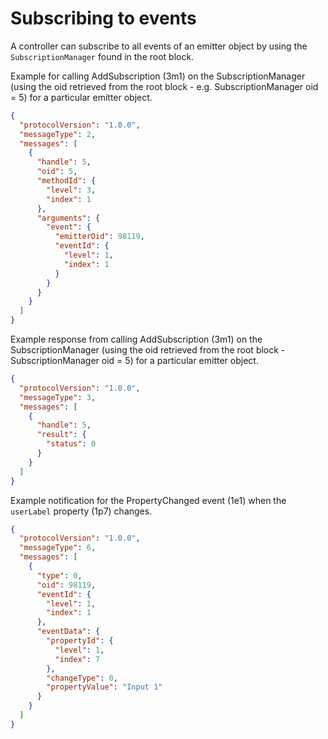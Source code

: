 # Subscribing to events

A controller can subscribe to all events of an emitter object by using the `SubscriptionManager` found in the root block.

Example for calling AddSubscription (3m1) on the SubscriptionManager (using the oid retrieved from the root block - e.g. SubscriptionManager oid = 5) for a particular emitter object.

```json
{
  "protocolVersion": "1.0.0",
  "messageType": 2,
  "messages": [
    {
      "handle": 5,
      "oid": 5,
      "methodId": {
        "level": 3,
        "index": 1
      },
      "arguments": {
        "event": {
          "emitterOid": 98119,
          "eventId": {
            "level": 1,
            "index": 1
          }
        }
      }
    }
  ]
}
```

Example response from calling AddSubscription (3m1) on the SubscriptionManager (using the oid retrieved from the root block - SubscriptionManager oid = 5) for a particular emitter object.

```json
{
  "protocolVersion": "1.0.0",
  "messageType": 3,
  "messages": [
    {
      "handle": 5,
      "result": {
        "status": 0
      }
    }
  ]
}
```

Example notification for the PropertyChanged event (1e1) when the `userLabel` property (1p7) changes.

```json
{
  "protocolVersion": "1.0.0",
  "messageType": 6,
  "messages": [
    {
      "type": 0,
      "oid": 98119,
      "eventId": {
        "level": 1,
        "index": 1
      },
      "eventData": {
        "propertyId": {
          "level": 1,
          "index": 7
        },
        "changeType": 0,
        "propertyValue": "Input 1"
      }
    }
  ]
}
```
